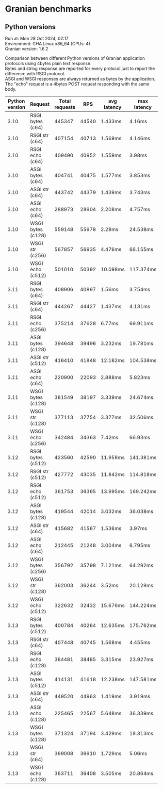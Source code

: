 # Granian benchmarks



## Python versions

Run at: Mon 28 Oct 2024, 02:17    
Environment: GHA Linux x86_64 (CPUs: 4)    
Granian version: 1.6.2    

Comparison between different Python versions of Granian application protocols using 4bytes plain text response.    
Bytes and string response are reported for every protocol just to report the difference with RSGI protocol.    
ASGI and WSGI responses are always returned as bytes by the application.    
The "echo" request is a 4bytes POST request responding with the same body.

| Python version | Request | Total requests | RPS | avg latency | max latency |
| --- | --- | --- | --- | --- | --- |
| 3.10 | RSGI bytes (c64) | 445347 | 44540 | 1.433ms | 4.16ms |
| 3.10 | RSGI str (c64) | 407154 | 40713 | 1.569ms | 4.146ms |
| 3.10 | RSGI echo (c64) | 409490 | 40952 | 1.559ms | 3.98ms |
| 3.10 | ASGI bytes (c64) | 404741 | 40475 | 1.577ms | 3.853ms |
| 3.10 | ASGI str (c64) | 443742 | 44379 | 1.439ms | 3.743ms |
| 3.10 | ASGI echo (c64) | 288973 | 28904 | 2.208ms | 4.757ms |
| 3.10 | WSGI bytes (c128) | 559148 | 55978 | 2.28ms | 24.538ms |
| 3.10 | WSGI str (c256) | 567857 | 56935 | 4.476ms | 66.155ms |
| 3.10 | WSGI echo (c512) | 501010 | 50392 | 10.098ms | 117.374ms |
| 3.11 | RSGI bytes (c64) | 408906 | 40897 | 1.56ms | 3.754ms |
| 3.11 | RSGI str (c64) | 444267 | 44427 | 1.437ms | 4.131ms |
| 3.11 | RSGI echo (c256) | 375214 | 37628 | 6.77ms | 69.911ms |
| 3.11 | ASGI bytes (c128) | 394648 | 39496 | 3.232ms | 19.781ms |
| 3.11 | ASGI str (c512) | 416410 | 41848 | 12.182ms | 104.538ms |
| 3.11 | ASGI echo (c64) | 220900 | 22093 | 2.888ms | 5.823ms |
| 3.11 | WSGI bytes (c128) | 381549 | 38197 | 3.339ms | 24.674ms |
| 3.11 | WSGI str (c128) | 377113 | 37754 | 3.377ms | 32.506ms |
| 3.11 | WSGI echo (c256) | 342484 | 34363 | 7.42ms | 66.93ms |
| 3.12 | RSGI bytes (c512) | 423560 | 42590 | 11.958ms | 141.381ms |
| 3.12 | RSGI str (c512) | 427772 | 43035 | 11.842ms | 114.818ms |
| 3.12 | RSGI echo (c512) | 361753 | 36365 | 13.995ms | 169.242ms |
| 3.12 | ASGI bytes (c128) | 419544 | 42014 | 3.032ms | 36.038ms |
| 3.12 | ASGI str (c64) | 415682 | 41567 | 1.536ms | 3.97ms |
| 3.12 | ASGI echo (c64) | 212445 | 21248 | 3.004ms | 6.795ms |
| 3.12 | WSGI bytes (c256) | 356792 | 35798 | 7.121ms | 64.292ms |
| 3.12 | WSGI str (c128) | 362003 | 36244 | 3.52ms | 20.129ms |
| 3.12 | WSGI echo (c512) | 322632 | 32432 | 15.676ms | 144.224ms |
| 3.13 | RSGI bytes (c512) | 400784 | 40264 | 12.635ms | 175.762ms |
| 3.13 | RSGI str (c64) | 407448 | 40745 | 1.568ms | 4.455ms |
| 3.13 | RSGI echo (c128) | 384481 | 38485 | 3.315ms | 23.927ms |
| 3.13 | ASGI bytes (c512) | 414131 | 41618 | 12.238ms | 147.581ms |
| 3.13 | ASGI str (c64) | 449520 | 44963 | 1.419ms | 3.919ms |
| 3.13 | ASGI echo (c128) | 225465 | 22567 | 5.648ms | 36.339ms |
| 3.13 | WSGI bytes (c128) | 371324 | 37194 | 3.429ms | 18.313ms |
| 3.13 | WSGI str (c64) | 369008 | 36910 | 1.729ms | 5.06ms |
| 3.13 | WSGI echo (c128) | 363711 | 36408 | 3.505ms | 20.864ms |
